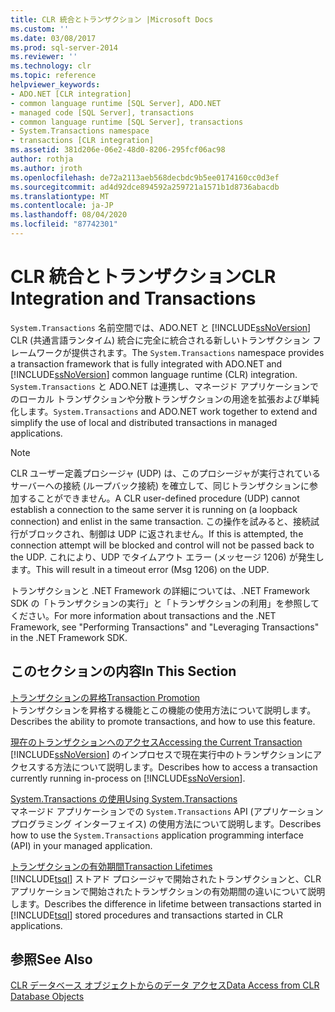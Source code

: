 ```yaml
---
title: CLR 統合とトランザクション |Microsoft Docs
ms.custom: ''
ms.date: 03/08/2017
ms.prod: sql-server-2014
ms.reviewer: ''
ms.technology: clr
ms.topic: reference
helpviewer_keywords:
- ADO.NET [CLR integration]
- common language runtime [SQL Server], ADO.NET
- managed code [SQL Server], transactions
- common language runtime [SQL Server], transactions
- System.Transactions namespace
- transactions [CLR integration]
ms.assetid: 381d206e-06e2-48d0-8206-295fcf06ac98
author: rothja
ms.author: jroth
ms.openlocfilehash: de72a2113aeb568decbdc9b5ee0174160cc0d3ef
ms.sourcegitcommit: ad4d92dce894592a259721a1571b1d8736abacdb
ms.translationtype: MT
ms.contentlocale: ja-JP
ms.lasthandoff: 08/04/2020
ms.locfileid: "87742301"
---
```

# <a name="clr-integration-and-transactions"></a><span data-ttu-id="0d9b9-102">CLR 統合とトランザクション</span><span class="sxs-lookup"><span data-stu-id="0d9b9-102">CLR Integration and Transactions</span></span>
  <span data-ttu-id="0d9b9-103">`System.Transactions` 名前空間では、ADO.NET と [!INCLUDE[ssNoVersion](../../includes/ssnoversion-md.md)] CLR (共通言語ランタイム) 統合に完全に統合される新しいトランザクション フレームワークが提供されます。</span><span class="sxs-lookup"><span data-stu-id="0d9b9-103">The `System.Transactions` namespace provides a transaction framework that is fully integrated with ADO.NET and [!INCLUDE[ssNoVersion](../../includes/ssnoversion-md.md)] common language runtime (CLR) integration.</span></span> <span data-ttu-id="0d9b9-104">`System.Transactions` と ADO.NET は連携し、マネージド アプリケーションでのローカル トランザクションや分散トランザクションの用途を拡張および単純化します。</span><span class="sxs-lookup"><span data-stu-id="0d9b9-104">`System.Transactions` and ADO.NET work together to extend and simplify the use of local and distributed transactions in managed applications.</span></span>  
  
> [!NOTE]  
>  <span data-ttu-id="0d9b9-105">CLR ユーザー定義プロシージャ (UDP) は、このプロシージャが実行されているサーバーへの接続 (ループバック接続) を確立して、同じトランザクションに参加することができません。</span><span class="sxs-lookup"><span data-stu-id="0d9b9-105">A CLR user-defined procedure (UDP) cannot establish a connection to the same server it is running on (a loopback connection) and enlist in the same transaction.</span></span> <span data-ttu-id="0d9b9-106">この操作を試みると、接続試行がブロックされ、制御は UDP に返されません。</span><span class="sxs-lookup"><span data-stu-id="0d9b9-106">If this is attempted, the connection attempt will be blocked and control will not be passed back to the UDP.</span></span> <span data-ttu-id="0d9b9-107">これにより、UDP でタイムアウト エラー (メッセージ 1206) が発生します。</span><span class="sxs-lookup"><span data-stu-id="0d9b9-107">This will result in a timeout error (Msg 1206) on the UDP.</span></span>  
  
 <span data-ttu-id="0d9b9-108">トランザクションと .NET Framework の詳細については、.NET Framework SDK の「トランザクションの実行」と「トランザクションの利用」を参照してください。</span><span class="sxs-lookup"><span data-stu-id="0d9b9-108">For more information about transactions and the .NET Framework, see "Performing Transactions" and "Leveraging Transactions" in the .NET Framework SDK.</span></span>  
  
## <a name="in-this-section"></a><span data-ttu-id="0d9b9-109">このセクションの内容</span><span class="sxs-lookup"><span data-stu-id="0d9b9-109">In This Section</span></span>  
 [<span data-ttu-id="0d9b9-110">トランザクションの昇格</span><span class="sxs-lookup"><span data-stu-id="0d9b9-110">Transaction Promotion</span></span>](transaction-promotion.md)  
 <span data-ttu-id="0d9b9-111">トランザクションを昇格する機能とこの機能の使用方法について説明します。</span><span class="sxs-lookup"><span data-stu-id="0d9b9-111">Describes the ability to promote transactions, and how to use this feature.</span></span>  
  
 [<span data-ttu-id="0d9b9-112">現在のトランザクションへのアクセス</span><span class="sxs-lookup"><span data-stu-id="0d9b9-112">Accessing the Current Transaction</span></span>](accessing-the-current-transaction.md)  
 <span data-ttu-id="0d9b9-113">[!INCLUDE[ssNoVersion](../../includes/ssnoversion-md.md)] のインプロセスで現在実行中のトランザクションにアクセスする方法について説明します。</span><span class="sxs-lookup"><span data-stu-id="0d9b9-113">Describes how to access a transaction currently running in-process on [!INCLUDE[ssNoVersion](../../includes/ssnoversion-md.md)].</span></span>  
  
 [<span data-ttu-id="0d9b9-114">System.Transactions の使用</span><span class="sxs-lookup"><span data-stu-id="0d9b9-114">Using System.Transactions</span></span>](../native-client-ole-db-transactions/transactions.md)  
 <span data-ttu-id="0d9b9-115">マネージド アプリケーションでの `System.Transactions` API (アプリケーション プログラミング インターフェイス) の使用方法について説明します。</span><span class="sxs-lookup"><span data-stu-id="0d9b9-115">Describes how to use the `System.Transactions` application programming interface (API) in your managed application.</span></span>  
  
 [<span data-ttu-id="0d9b9-116">トランザクションの有効期間</span><span class="sxs-lookup"><span data-stu-id="0d9b9-116">Transaction Lifetimes</span></span>](transaction-lifetimes.md)  
 <span data-ttu-id="0d9b9-117">[!INCLUDE[tsql](../../includes/tsql-md.md)] ストアド プロシージャで開始されたトランザクションと、CLR アプリケーションで開始されたトランザクションの有効期間の違いについて説明します。</span><span class="sxs-lookup"><span data-stu-id="0d9b9-117">Describes the difference in lifetime between transactions started in [!INCLUDE[tsql](../../includes/tsql-md.md)] stored procedures and transactions started in CLR applications.</span></span>  
  
## <a name="see-also"></a><span data-ttu-id="0d9b9-118">参照</span><span class="sxs-lookup"><span data-stu-id="0d9b9-118">See Also</span></span>  
 [<span data-ttu-id="0d9b9-119">CLR データベース オブジェクトからのデータ アクセス</span><span class="sxs-lookup"><span data-stu-id="0d9b9-119">Data Access from CLR Database Objects</span></span>](../clr-integration/data-access/data-access-from-clr-database-objects.md)  
  
  
